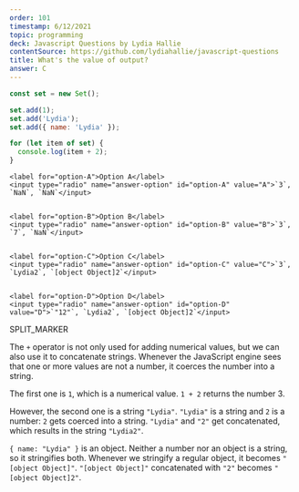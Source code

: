```yaml
---
order: 101
timestamp: 6/12/2021
topic: programming
deck: Javascript Questions by Lydia Hallie
contentSource: https://github.com/lydiahallie/javascript-questions
title: What's the value of output?
answer: C
---
```


  

```javascript
const set = new Set();

set.add(1);
set.add('Lydia');
set.add({ name: 'Lydia' });

for (let item of set) {
  console.log(item + 2);
}
```


    <label for="option-A">Option A</label>
    <input type="radio" name="answer-option" id="option-A" value="A">`3`, `NaN`, `NaN`</input>
    

    <label for="option-B">Option B</label>
    <input type="radio" name="answer-option" id="option-B" value="B">`3`, `7`, `NaN`</input>
    

    <label for="option-C">Option C</label>
    <input type="radio" name="answer-option" id="option-C" value="C">`3`, `Lydia2`, `[object Object]2`</input>
    

    <label for="option-D">Option D</label>
    <input type="radio" name="answer-option" id="option-D" value="D">`"12"`, `Lydia2`, `[object Object]2`</input>
    




SPLIT_MARKER

The `+` operator is not only used for adding numerical values, but we can also use it to concatenate strings. Whenever the JavaScript engine sees that one or more values are not a number, it coerces the number into a string.

The first one is `1`, which is a numerical value. `1 + 2` returns the number 3.

However, the second one is a string `"Lydia"`. `"Lydia"` is a string and `2` is a number: `2` gets coerced into a string. `"Lydia"` and `"2"` get concatenated, which results in the string `"Lydia2"`.

`{ name: "Lydia" }` is an object. Neither a number nor an object is a string, so it stringifies both. Whenever we stringify a regular object, it becomes `"[object Object]"`. `"[object Object]"` concatenated with `"2"` becomes `"[object Object]2"`.



